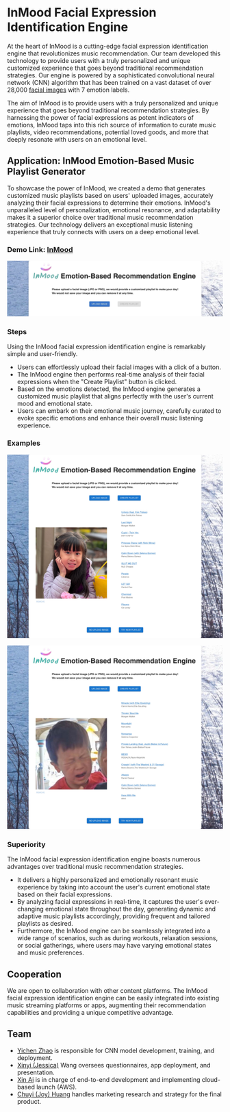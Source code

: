 # InMood Facial Expression Identification Engine

At the heart of InMood is a cutting-edge facial expression identification engine that revolutionizes music recommendation. Our team developed this technology to provide users with a truly personalized and unique customized experience that goes beyond traditional recommendation strategies. Our engine is powered by a sophisticated convolutional neural network (CNN) algorithm that has been trained on a vast dataset of over 28,000 [facial images](https://www.kaggle.com/datasets/astraszab/facial-expression-dataset-image-folders-fer2013) with 7 emotion labels.
 
The aim of InMood is to provide users with a truly personalized and unique experience that goes beyond traditional recommendation strategies. By harnessing the power of facial expressions as potent indicators of emotions, InMood taps into this rich source of information to curate music playlists, video recommendations, potential loved goods, and more that deeply resonate with users on an emotional level.


## Application: InMood Emotion-Based Music Playlist Generator
To showcase the power of InMood, we created a demo that generates customized music playlists based on users' uploaded images, accurately analyzing their facial expressions to determine their emotions.
InMood's unparalleled level of personalization, emotional resonance, and adaptability makes it a superior choice over traditional music recommendation strategies. Our technology delivers an exceptional music listening experience that truly connects with users on a deep emotional level.

### **Demo Link: [InMood](http://18.119.0.164:3000/)**

![Alt text](./img/step_1.jpg)

### Steps
Using the InMood facial expression identification engine is remarkably simple and user-friendly.

- Users can effortlessly upload their facial images with a click of a button.
- The InMood engine then performs real-time analysis of their facial expressions when the "Create Playlist" button is clicked.
- Based on the emotions detected, the InMood engine generates a customized music playlist that aligns perfectly with the user's current mood and emotional state.
- Users can embark on their emotional music journey, carefully curated to evoke specific emotions and enhance their overall music listening experience.

### Examples
![Alt text](./img/step_2.jpg)

![Alt text](./img/step_3.jpg)

### Superiority
The InMood facial expression identification engine boasts numerous advantages over traditional music recommendation strategies.

- It delivers a highly personalized and emotionally resonant music experience by taking into account the user's current emotional state based on their facial expressions.
- By analyzing facial expressions in real-time, it captures the user's ever-changing emotional state throughout the day, generating dynamic and adaptive music playlists accordingly, providing frequent and tailored playlists as desired.
- Furthermore, the InMood engine can be seamlessly integrated into a wide range of scenarios, such as during workouts, relaxation sessions, or social gatherings, where users may have varying emotional states and music preferences.


## Cooperation
We are open to collaboration with other content platforms. The InMood facial expression identification engine can be easily integrated into existing music streaming platforms or apps, augmenting their recommendation capabilities and providing a unique competitive advantage.


## Team
- [Yichen Zhao](alexyczhao@gmail.com) is responsible for CNN model development, training, and deployment.
- [Xinyi (Jessica)](wangxinyi1986@gmail.com) Wang oversees questionnaires, app deployment, and presentation.
- [Xin Ai](xinnnnn.ai@gmail.com) is in charge of end-to-end development and implementing cloud-based launch (AWS).
- [Chuyi (Joy) Huang](chuang86@usfca.edu) handles marketing research and strategy for the final product.
